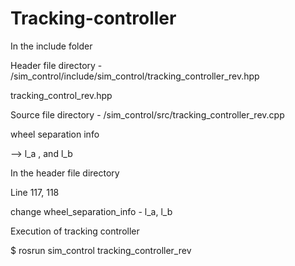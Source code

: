 # Tracking-controller

In the include folder

Header file directory - /sim_control/include/sim_control/tracking_controller_rev.hpp

tracking_control_rev.hpp

Source file directory - /sim_control/src/tracking_controller_rev.cpp

wheel separation info

--> l_a , and l_b

In the header file directory

Line 117, 118

change wheel_separation_info - l_a, l_b

Execution of tracking controller

$ rosrun sim_control tracking_controller_rev
